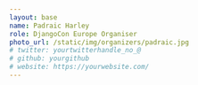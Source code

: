 ```yaml
---
layout: base
name: Padraic Harley
role: DjangoCon Europe Organiser
photo_url: /static/img/organizers/padraic.jpg
# twitter: yourtwitterhandle_no_@
# github: yourgithub
# website: https://yourwebsite.com/
---
```

